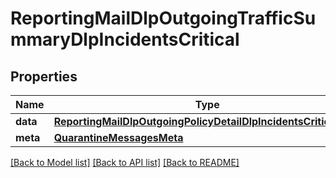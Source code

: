 # ReportingMailDlpOutgoingTrafficSummaryDlpIncidentsCritical

## Properties
Name | Type | Description | Notes
------------ | ------------- | ------------- | -------------
**data** | [**ReportingMailDlpOutgoingPolicyDetailDlpIncidentsCriticalData**](ReportingMailDlpOutgoingPolicyDetailDlpIncidentsCriticalData.md) |  | [optional] 
**meta** | [**QuarantineMessagesMeta**](QuarantineMessagesMeta.md) |  | [optional] 

[[Back to Model list]](../README.md#documentation-for-models) [[Back to API list]](../README.md#documentation-for-api-endpoints) [[Back to README]](../README.md)

